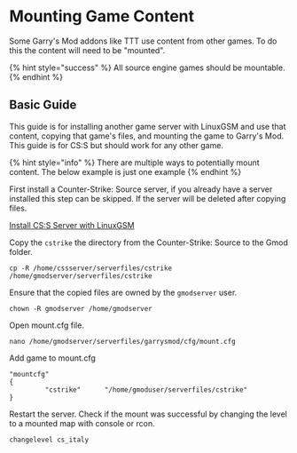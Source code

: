 # Mounting Game Content

Some Garry's Mod addons like TTT use content from other games. To do this the content will need to be "mounted".

{% hint style="success" %}
All source engine games should be mountable.
{% endhint %}

## &#x20;Basic Guide

This guide is for installing another game server with LinuxGSM and use that content, copying that game's files, and mounting the game to Garry's Mod. This guide is for CS:S but should work for any other game.

{% hint style="info" %}
There are multiple ways to potentially mount content. The below example is just one example
{% endhint %}

First install a Counter-Strike: Source server, if you already have a server installed this step can be skipped. If the server will be deleted after copying files.

[Install CS:S Server with LinuxGSM](https://linuxgsm.com/servers/cssserver/)

Copy the `cstrike` the directory from the Counter-Strike: Source to the Gmod folder.

```
cp -R /home/cssserver/serverfiles/cstrike /home/gmodserver/serverfiles/cstrike
```

Ensure that the copied files are owned by the `gmodserver`  user.

```
chown -R gmodserver /home/gmodserver
```

Open mount.cfg file.

```
nano /home/gmodserver/serverfiles/garrysmod/cfg/mount.cfg
```

Add game to mount.cfg

```
"mountcfg"
{
         "cstrike"      "/home/gmoduser/serverfiles/cstrike"
}
```

Restart the server. Check if the mount was successful by changing the level to a mounted map with console or rcon.

```
changelevel cs_italy
```

##
